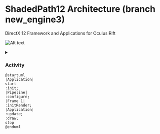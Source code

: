 # ShadedPath12 Architecture (branch new_engine3)
DirectX 12 Framework and Applications for Oculus Rift

![Alt text](https://g.gravizo.com/source/overview?https%3A%2F%2Fraw.githubusercontent.com%2FClemensX%2FShadedPath12%2Fnew_engine3%2FREADME_ARCH.md)

<details> 
<summary></summary>
@startuml component
actor client
node app
database db

db -> app
app -> client
@enduml
</details>

### Activity
```plantuml
@startuml
|Application|
start
:init;
|Pipeline|
:configure;
|Frame 1|
:initRender;
|Application|
:update;
:draw;
stop
@enduml
```

